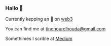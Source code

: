 ### Hallo 👋

Currently kepping an 👀 on [web3](https://web3.foundation/)

You can find me at   tinenourelhouda@gmail.com

Somethimes I scrible at [Medium](https://medium.com/@tinenourelhouda)


<!--
**NurElHuda/NurElHuda** is a ✨ _special_ ✨ repository because its `README.md` (this file) appears on your GitHub profile.

Here are some ideas to get you started:

- 🔭 I’m currently working on ...
- 🌱 I’m currently learning ...
- 👯 I’m looking to collaborate on ...
- 🤔 I’m looking for help with ...
- 💬 Ask me about ...
- 
- 😄 Pronouns: ...
- ⚡ Fun fact: ...
-->
